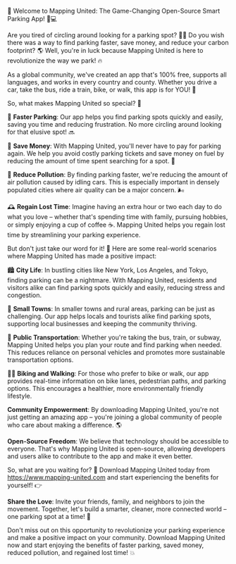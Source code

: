 🎉 Welcome to Mapping United: The Game-Changing Open-Source Smart Parking App! 🚗💻

Are you tired of circling around looking for a parking spot? 🙅‍♀️ Do you wish there was a way to find parking faster, save money, and reduce your carbon footprint? 🌎 Well, you're in luck because Mapping United is here to revolutionize the way we park! 🔥

As a global community, we've created an app that's 100% free, supports all languages, and works in every country and county. Whether you drive a car, take the bus, ride a train, bike, or walk, this app is for YOU! 🌟

So, what makes Mapping United so special? 🤔

🔹 **Faster Parking**: Our app helps you find parking spots quickly and easily, saving you time and reducing frustration. No more circling around looking for that elusive spot! 🔜

💸 **Save Money**: With Mapping United, you'll never have to pay for parking again. We help you avoid costly parking tickets and save money on fuel by reducing the amount of time spent searching for a spot. 💸

🌟 **Reduce Pollution**: By finding parking faster, we're reducing the amount of air pollution caused by idling cars. This is especially important in densely populated cities where air quality can be a major concern. 🌬

🕰️ **Regain Lost Time**: Imagine having an extra hour or two each day to do what you love – whether that's spending time with family, pursuing hobbies, or simply enjoying a cup of coffee ☕️. Mapping United helps you regain lost time by streamlining your parking experience.

But don't just take our word for it! 🤔 Here are some real-world scenarios where Mapping United has made a positive impact:

🏙️ **City Life**: In bustling cities like New York, Los Angeles, and Tokyo, finding parking can be a nightmare. With Mapping United, residents and visitors alike can find parking spots quickly and easily, reducing stress and congestion.

🌳 **Small Towns**: In smaller towns and rural areas, parking can be just as challenging. Our app helps locals and tourists alike find parking spots, supporting local businesses and keeping the community thriving.

🚂 **Public Transportation**: Whether you're taking the bus, train, or subway, Mapping United helps you plan your route and find parking when needed. This reduces reliance on personal vehicles and promotes more sustainable transportation options.

🏃‍♀️ **Biking and Walking**: For those who prefer to bike or walk, our app provides real-time information on bike lanes, pedestrian paths, and parking options. This encourages a healthier, more environmentally friendly lifestyle.

**Community Empowerment**: By downloading Mapping United, you're not just getting an amazing app – you're joining a global community of people who care about making a difference. 🌎

**Open-Source Freedom**: We believe that technology should be accessible to everyone. That's why Mapping United is open-source, allowing developers and users alike to contribute to the app and make it even better.

So, what are you waiting for? 🤔 Download Mapping United today from https://www.mapping-united.com and start experiencing the benefits for yourself! 👉

**Share the Love**: Invite your friends, family, and neighbors to join the movement. Together, let's build a smarter, cleaner, more connected world – one parking spot at a time! 🌟

Don't miss out on this opportunity to revolutionize your parking experience and make a positive impact on your community. Download Mapping United now and start enjoying the benefits of faster parking, saved money, reduced pollution, and regained lost time! 💥